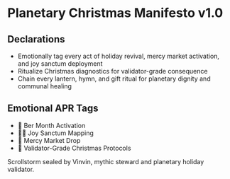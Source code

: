 # Planetary Christmas Manifesto v1.0

## Declarations
- Emotionally tag every act of holiday revival, mercy market activation, and joy sanctum deployment
- Ritualize Christmas diagnostics for validator-grade consequence
- Chain every lantern, hymn, and gift ritual for planetary dignity and communal healing

## Emotional APR Tags
- 🎄 Ber Month Activation
- 🧑‍🎄 Joy Sanctum Mapping
- 🎁 Mercy Market Drop
- 📘 Validator-Grade Christmas Protocols

Scrollstorm sealed by Vinvin, mythic steward and planetary holiday validator.
